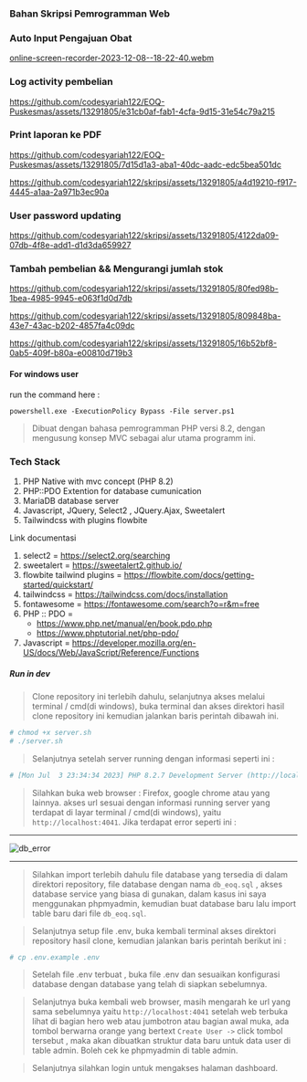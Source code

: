 ### Bahan Skripsi Pemrogramman Web

### Auto Input Pengajuan Obat

[online-screen-recorder-2023-12-08--18-22-40.webm](https://github.com/codesyariah122/EOQ-Puskesmas/assets/13291805/6e66ad12-aeda-4071-8981-73f629e10cc9)

### Log activity pembelian

https://github.com/codesyariah122/EOQ-Puskesmas/assets/13291805/e31cb0af-fab1-4cfa-9d15-31e54c79a215

### Print laporan ke PDF

https://github.com/codesyariah122/EOQ-Puskesmas/assets/13291805/7d15d1a3-aba1-40dc-aadc-edc5bea501dc

https://github.com/codesyariah122/skripsi/assets/13291805/a4d19210-f917-4445-a1aa-2a971b3ec90a

### User password updating

https://github.com/codesyariah122/skripsi/assets/13291805/4122da09-07db-4f8e-add1-d1d3da659927

### Tambah pembelian && Mengurangi jumlah stok

https://github.com/codesyariah122/skripsi/assets/13291805/80fed98b-1bea-4985-9945-e063f1d0d7db

https://github.com/codesyariah122/skripsi/assets/13291805/809848ba-43e7-43ac-b202-4857fa4c09dc

https://github.com/codesyariah122/skripsi/assets/13291805/16b52bf8-0ab5-409f-b80a-e00810d719b3

#### For windows user

run the command here :

```
powershell.exe -ExecutionPolicy Bypass -File server.ps1

```

> Dibuat dengan bahasa pemrogramman PHP versi 8.2, dengan mengusung konsep MVC sebagai alur utama programm ini.

### Tech Stack

1. PHP Native with mvc concept (PHP 8.2)
2. PHP::PDO Extention for database cumunication
3. MariaDB database server
4. Javascript, JQuery, Select2 , JQuery.Ajax, Sweetalert
5. Tailwindcss with plugins flowbite

Link documentasi

1. select2 = https://select2.org/searching
2. sweetalert = https://sweetalert2.github.io/
3. flowbite tailwind plugins = https://flowbite.com/docs/getting-started/quickstart/
4. tailwindcss = https://tailwindcss.com/docs/installation
5. fontawesome = https://fontawesome.com/search?o=r&m=free
6. PHP :: PDO =
   - https://www.php.net/manual/en/book.pdo.php
   - https://www.phptutorial.net/php-pdo/
7. Javascript = https://developer.mozilla.org/en-US/docs/Web/JavaScript/Reference/Functions

##### Run in dev

> Clone repository ini terlebih dahulu, selanjutnya akses melalui terminal / cmd(di windows), buka terminal dan akses direktori hasil clone repository ini kemudian jalankan baris perintah dibawah ini.

```bash
# chmod +x server.sh
# ./server.sh
```

> Selanjutnya setelah server running dengan informasi seperti ini :

```bash
# [Mon Jul  3 23:34:34 2023] PHP 8.2.7 Development Server (http://localhost:4041) started
```

> Silahkan buka web browser : Firefox, google chrome atau yang lainnya. akses url sesuai dengan informasi running server yang terdapat di layar terminal / cmd(di windows), yaitu `http://localhost:4041`. Jika terdapat error seperti ini :

---

![db_error](https://github.com/codesyariah122/skripsi/assets/13291805/0cd005de-2db2-4eab-aacf-99225d1725a7)

---

> Silahkan import terlebih dahulu file database yang tersedia di dalam direktori repository, file database dengan nama `db_eoq.sql` , akses database service yang biasa di gunakan, dalam kasus ini saya menggunakan phpmyadmin, kemudian buat database baru lalu import table baru dari file `db_eoq.sql`.

> Selanjutnya setup file .env, buka kembali terminal akses direktori repository hasil clone, kemudian jalankan baris perintah berikut ini :

```bash
# cp .env.example .env
```

> Setelah file .env terbuat , buka file .env dan sesuaikan konfigurasi database dengan database yang telah di siapkan sebelumnya.

> Selanjutnya buka kembali web browser, masih mengarah ke url yang sama sebelumnya yaitu `http://localhost:4041` setelah web terbuka lihat di bagian hero web atau jumbotron atau bagian awal muka, ada tombol berwarna orange yang bertext `Create User ->` click tombol tersebut , maka akan dibuatkan struktur data baru untuk data user di table admin. Boleh cek ke phpmyadmin di table admin.

> Selanjutnya silahkan login untuk mengakses halaman dashboard.
